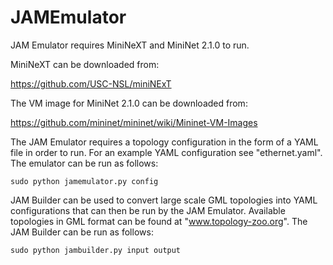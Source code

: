 # JAMEmulator

JAM Emulator requires MiniNeXT and MiniNet 2.1.0 to run.

MiniNeXT can be downloaded from: 

https://github.com/USC-NSL/miniNExT

The VM image for MiniNet 2.1.0 can be downloaded from: 

https://github.com/mininet/mininet/wiki/Mininet-VM-Images

The JAM Emulator requires a topology configuration in the form of a YAML file in order to run. For an example YAML configuration see "ethernet.yaml". The emulator can be run as follows:

    sudo python jamemulator.py config

JAM Builder can be used to convert large scale GML topologies into YAML configurations that can then be run by the JAM Emulator. Available topologies in GML format can be found at "www.topology-zoo.org". The JAM Builder can be run as follows:

    sudo python jambuilder.py input output